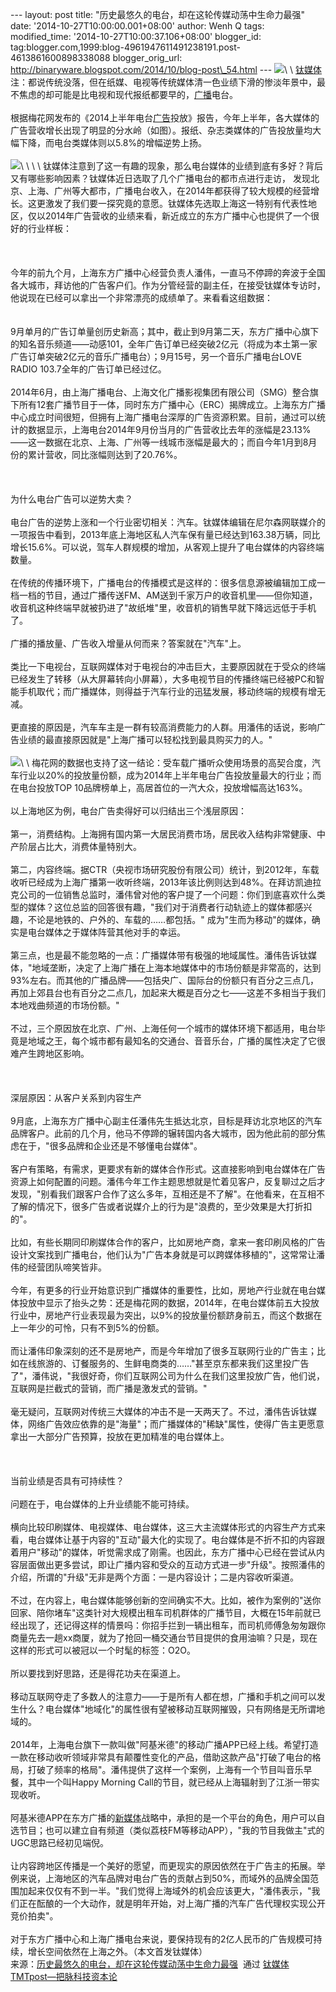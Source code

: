 --- layout: post title: "历史最悠久的电台，却在这轮传媒动荡中生命力最强"
date: '2014-10-27T10:00:00.001+08:00' author: Wenh Q tags:
modified\_time: '2014-10-27T10:00:37.106+08:00' blogger\_id:
tag:blogger.com,1999:blog-4961947611491238191.post-4613861600898338088
blogger\_orig\_url:
http://binaryware.blogspot.com/2014/10/blog-post\_54.html ---
![](https://images-blogger-opensocial.googleusercontent.com/gadgets/proxy?url=http%3A%2F%2Fwww.tmtpost.com%2Fwp-content%2Fuploads%2F2014%2F10%2F14143347055.jpg&container=blogger&gadget=a&rewriteMime=image%2F*)\
\
[钛媒体](http://www.tmtpost.com/)注：都说传统没落，但在纸媒、电视等传统媒体清一色业绩下滑的惨淡年景中，最不焦虑的却可能是比电视和现代报纸都要早的，[广播](http://www.tmtpost.com/tag/%E5%B9%BF%E6%92%AD)电台。\
\
根据梅花网发布的《2014上半年电台[广告](http://www.tmtpost.com/tag/%E5%B9%BF%E5%91%8A)投放》报告，今年上半年，各大媒体的广告营收增长出现了明显的分水岭（如图）。报纸、杂志类媒体的广告投放量均大幅下降，而电台类媒体则以5.8%的增幅逆势上扬。\
\
![](https://images-blogger-opensocial.googleusercontent.com/gadgets/proxy?url=http%3A%2F%2Fwww.tmtpost.com%2Fwp-content%2Fuploads%2F2014%2F10%2F141424121122.png&container=blogger&gadget=a&rewriteMime=image%2F*)\
\
 \
\
钛媒体注意到了这一有趣的现象，那么电台媒体的业绩到底有多好？背后又有哪些影响因素？钛媒体近日选取了几个广播电台的都市点进行走访，
发现北京、上海、广州等大都市，广播电台收入，在2014年都获得了较大规模的经营增长。这更激发了我们要一探究竟的意愿。钛媒体先选取上海这一特别有代表性地区，仅以2014年广告营收的业绩来看，新近成立的东方广播中心也提供了一个很好的行业样板：\
\
 \
\
今年的前九个月，上海东方广播中心经营负责人潘伟，一直马不停蹄的奔波于全国各大城市，拜访他的广告客户们。作为分管经营的副主任，在接受钛媒体专访时，他说现在已经可以拿出一个非常漂亮的成绩单了。来看看这组数据：\
\
\
9月单月的广告订单量创历史新高；其中，截止到9月第二天，东方广播中心旗下的知名音乐频道——动感101，全年广告订单已经突破2亿元（将成为本土第一家广告订单突破2亿元的音乐广播电台）；9月15号，另一个音乐广播电台LOVE
RADIO 103.7全年的广告订单已经过亿。\
\
2014年6月，由上海广播电台、上海文化广播影视集团有限公司（SMG）整合旗下所有12套广播节目于一体，同时东方广播中心（ERC）揭牌成立。上海东方广播中心成立时间很短，但拥有上海广播电台深厚的广告资源积累。目前，通过可以统计的数据显示，上海电台2014年9月份当月的广告营收比去年的涨幅是23.13%——这一数据在北京、上海、广州等一线城市涨幅是最大的；而自今年1月到8月份的累计营收，同比涨幅则达到了20.76%。\
\
 \
\
为什么电台广告可以逆势大卖？\
\
电台广告的逆势上涨和一个行业密切相关：汽车。钛媒体编辑在尼尔森网联媒介的一项报告中看到，2013年底上海地区私人汽车保有量已经达到163.38万辆，同比增长15.6%。可以说，驾车人群规模的增加，从客观上提升了电台媒体的内容终端数量。\
\
在传统的传播环境下，广播电台的传播模式是这样的：很多信息源被编辑加工成一档一档的节目，通过广播传送FM、AM送到千家万户的收音机里——但你知道，收音机这种终端早就被扔进了"故纸堆"里，收音机的销售早就下降远远低于手机了。\
\
广播的播放量、广告收入增量从何而来？答案就在"汽车"上。\
\
类比一下电视台，互联网媒体对于电视台的冲击巨大，主要原因就在于受众的终端已经发生了转移（从大屏幕转向小屏幕），大多电视节目的传播终端已经被PC和智能手机取代；而广播媒体，则得益于汽车行业的迅猛发展，移动终端的规模有增无减。\
\
更直接的原因是，汽车车主是一群有较高消费能力的人群。用潘伟的话说，影响广告业绩的最直接原因就是"上海广播可以轻松找到最具购买力的人。"\
\
![](https://images-blogger-opensocial.googleusercontent.com/gadgets/proxy?url=http%3A%2F%2Fwww.tmtpost.com%2Fwp-content%2Fuploads%2F2014%2F10%2F141424344051.png&container=blogger&gadget=a&rewriteMime=image%2F*)\
\
梅花网的数据也支持了这一结论：受车载广播听众使用场景的高契合度，汽车行业以20%的投放量份额，成为2014年上半年电台广告投放量最大的行业；而在电台投放TOP
10品牌榜单上，高居首位的一汽大众，投放增幅高达163%。\
\
以上海地区为例，电台广告卖得好可以归结出三个浅层原因：\
\
第一，消费结构。上海拥有国内第一大居民消费市场，居民收入结构非常健康、中产阶层占比大，消费体量特别大。\
\
第二，内容终端。据CTR（央视市场研究股份有限公司）统计，到2012年，车载收听已经成为上海广播第一收听终端，2013年该比例则达到48%。在拜访凯迪拉克公司的一位销售总监时，潘伟曾对他的客户提了一个问题：你们到底喜欢什么类型的媒体？这位总监的回答很有趣，"我们对于消费者行动轨迹上的媒体都感兴趣，不论是地铁的、户外的、车载的……都包括。"
成为"生而为移动"的媒体，确实是电台媒体之于媒体阵营其他对手的幸运。\
\
第三点，也是最不能忽略的一点：广播媒体带有极强的地域属性。潘伟告诉钛媒体，"地域垄断，决定了上海广播在上海本地媒体中的市场份额是非常高的，达到93%左右。而其他的广播品牌——包括央广、国际台的份额只有百分之三点几，再加上郊县台也有百分之二点几，加起来大概是百分之七——这差不多相当于我们本地戏曲频道的市场份额。"\
\
不过，三个原因放在北京、广州、上海任何一个城市的媒体环境下都适用，电台毕竟是地域之王，每个城市都有最知名的交通台、音音乐台，广播的属性决定了它很难产生跨地区影响。\
\
 \
\
深层原因：从客户关系到内容生产\
\
9月底，上海东方广播中心副主任潘伟先生抵达北京，目标是拜访北京地区的汽车品牌客户。此前的几个月，他马不停蹄的辗转国内各大城市，因为他此前的部分焦虑在于，"很多品牌和企业还是不够懂电台媒体"。\
\
客户有策略，有需求，更要求有新的媒体合作形式。这直接影响到电台媒体在广告资源上如何配置的问题。潘伟今年工作主题思想就是忙着见客户，反复聊过之后才发现，"别看我们跟客户合作了这么多年，互相还是不了解"。在他看来，在互相不了解的情况下，很多广告或者说媒介上的行为是"浪费的，至少效果是大打折扣的"。\
\
比如，有些长期同印刷媒体合作的客户，比如房地产商，拿来一套印刷风格的广告设计文案找到广播电台，他们认为"广告本身就是可以跨媒体移植的"，这常常让潘伟的经营团队啼笑皆非。\
\
今年，有更多的行业开始意识到广播媒体的重要性，比如，房地产行业就在电台媒体投放中显示了抬头之势：还是梅花网的数据，2014年，在电台媒体前五大投放行业中，房地产行业表现最为突出，以9%的投放量份额跻身前五，而这个数据在上一年少的可怜，只有不到5%的份额。\
\
而让潘伟印象深刻的还不是房地产，而是今年增加了很多互联网行业的广告主；比如在线旅游的、订餐服务的、生鲜电商类的……"甚至京东都来我们这里投广告了"，潘伟说，"我很好奇，你们互联网公司为什么在我们这里投放广告，他们说，互联网是拦截式的营销，而广播是激发式的营销。"\
\
毫无疑问，互联网对传统三大媒体的冲击不是一天两天了。不过，潘伟告诉钛媒体，网络广告效应依靠的是"海量"；而广播媒体的"稀缺"属性，使得广告主更愿意拿出一大部分广告预算，投放在更加精准的电台媒体上。\
\
 \
\
当前业绩是否具有可持续性？\
\
问题在于，电台媒体的上升业绩能不能可持续。\
\
横向比较印刷媒体、电视媒体、电台媒体，这三大主流媒体形式的内容生产方式来看，电台媒体让基于内容的"互动"最大化的实现了。电台媒体是不折不扣的内容跟着用户"移动"的媒体，听觉需求成了刚需。也因此，东方广播中心已经在尝试从内容层面做出更多尝试，即让广播内容和受众的互动方式进一步"升级"。按照潘伟的介绍，所谓的"升级"无非是两个方面：一是内容设计；二是内容收听渠道。\
\
不过，在内容上，电台媒体能够创新的空间确实不大。比如，被作为案例的"送你回家、陪你堵车"这类针对大规模出租车司机群体的广播节目，大概在15年前就已经出现了，还记得这样的情景吗：你招手拦到一辆出租车，而司机师傅急匆匆跟你商量先去一趟xx商厦，就为了抢回一桶交通台节目提供的食用油嘛？只是，现在这样的形式可以被冠以一个时髦的标签：O2O。\
\
所以要找到好思路，还是得花功夫在渠道上。\
\
移动互联网夺走了多数人的注意力——于是所有人都在想，广播和手机之间可以发生什么？电台媒体"地域化"的属性很有望被移动互联网摧毁，只有网络是无所谓地域的。\
\
2014年，上海电台旗下一款叫做"阿基米德"的移动广播APP已经上线。希望打造一款在移动收听领域非常具有颠覆性变化的产品，借助这款产品"打破了电台的格局，打破了频率的格局"。潘伟提供了这样一个案例，上海有一个节目叫音乐早餐，其中一个叫Happy
Morning Call的节目，就已经从上海辐射到了江浙一带实现收听。\
\
阿基米德APP在东方广播的[新媒体](http://www.tmtpost.com/)战略中，承担的是一个平台的角色，用户可以自选节目；也可以建立自有频道（类似荔枝FM等移动APP），"我的节目我做主"式的UGC思路已经初见端倪。\
\
让内容跨地区传播是一个美好的愿望，而更现实的原因依然在于广告主的拓展。举例来说，上海地区的汽车品牌对电台广告的贡献占到50%，而域外的品牌全国范围加起来仅仅有不到一半。"我们觉得上海域外的机会应该更大，"潘伟表示，"我们正在酝酿的一个大动作，就是明年开始，对上海广播的汽车广告代理权实现公开竞价拍卖"。\
\
对于东方广播中心和上海广播电台来说，要保持现有的2亿人民币的广告规模可持续，增长空间依然在上海之外。（本文首发钛媒体）
\
来源：[历史最悠久的电台，却在这轮传媒动荡中生命力最强](http://www.tmtpost.com/163121.html)  通过 [钛媒体TMTpost—把脉科技资本论](http://www.tmtpost.com/)
